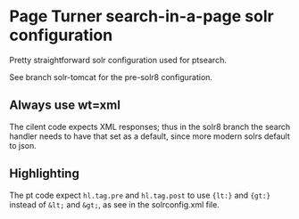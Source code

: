 # Page Turner search-in-a-page solr configuration

Pretty straightforward solr configuration used for ptsearch.

See branch solr-tomcat for the pre-solr8 configuration.

## Always use wt=xml

The cilent code expects XML responses; thus in the solr8 branch the search handler needs to have
that set as a default, since more modern solrs default to json.

## Highlighting

The pt code expect `hl.tag.pre` and `hl.tag.post` to use
`{lt:}` and `{gt:}` instead of `&lt;` and `&gt;`, as see in the solrconfig.xml file.
